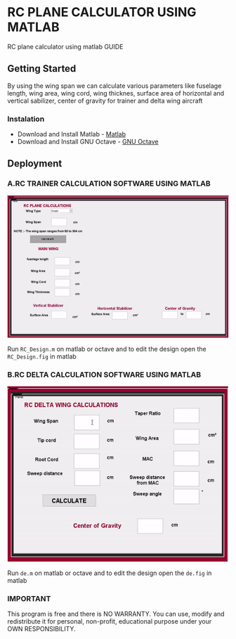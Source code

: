 # RC PLANE CALCULATOR USING MATLAB 

RC plane calculator using matlab GUIDE

## Getting Started

By using the wing span we can calculate various parameters like fuselage length, wing area, wing cord, wing thicknes, surface area of horizontal and vertical sabilizer, center of gravity for trainer and delta wing aircraft


### Instalation

* Download and Install Matlab - [Matlab](https://www.mathworks.com/products/matlab.html) 
* Download and Install GNU Octave - [GNU Octave](https://www.gnu.org/software/octave/)

 
 ## Deployment 

  ### A.RC TRAINER CALCULATION SOFTWARE USING MATLAB 
    
  ![](media/trainer.gif)
  
  Run ``RC_Design.m`` on matlab or octave and to edit the design open the ``RC_Design.fig`` in matlab 
    
  ### B.RC DELTA CALCULATION SOFTWARE USING MATLAB 
  
  ![](media/de.gif)
  
  Run ``de.m`` on matlab or octave and to edit the design open the ``de.fig`` in matlab 

### IMPORTANT

This program is  free and there is NO WARRANTY. You can use, modify and redistribute it for personal, non-profit, educational purpose under your OWN RESPONSIBILITY.

 
